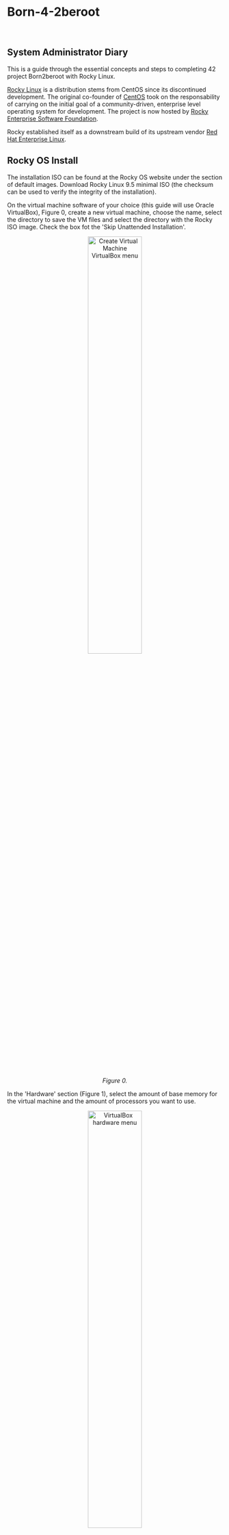 # Born-4-2beroot

<br>

## System Administrator Diary

This is a guide through the essential concepts and steps to completing 42 project Born2beroot with Rocky Linux.

<a href="https://rockylinux.org/">Rocky Linux</a> is a distribution stems from CentOS since its discontinued development. The original co-founder of <a href="https://en.wikipedia.org/wiki/CentOS">CentOS</a> took on the responsability of carrying on the initial goal of a community-driven, enterprise level operating system for development. The project is now hosted by <a href="https://www.resf.org/about">Rocky Enterprise Software Foundation</a>.

Rocky established itself as a downstream build of its upstream vendor <a href="https://en.wikipedia.org/wiki/Red_Hat_Enterprise_Linux">Red Hat Enterprise Linux</a>. 

## Rocky OS Install

The installation ISO can be found at the Rocky OS website under the section of default images. Download Rocky Linux 9.5 minimal ISO (the checksum can be used to verify the integrity of the installation).

On the virtual machine software of your choice (this guide will use Oracle VirtualBox), Figure 0, create a new virtual machine, choose the name, select the directory to save the VM files and select the directory with the Rocky ISO image. Check the box fot the 'Skip Unattended Installation'.

<p align="center">
  <img src="https://github.com/RafaelyRezende/Born-4-2beroot/blob/main/rocky_guide/02-VMsetup.png" width=50% height=50% alt="Create Virtual Machine VirtualBox menu">
</p>
<p align="center">
    <em>Figure 0.</em>
</p>

In the 'Hardware' section (Figure 1), select the amount of base memory for the virtual machine and the amount of processors you want to use. 

<p align="center">
  <img src="https://github.com/RafaelyRezende/Born-4-2beroot/blob/main/rocky_guide/03-VMsetup.png" width=50% height=50% alt="VirtualBox hardware menu">
</p>
<p align="center">
    <em>Figure 1.</em>
</p>

Next in the 'Virtual Hard Disk' shown in Figure 2, create a virtual hard disk with the amount specified in the subject <strong>(this size will change in case you choose to make the bonus)</strong>. Take some time to do the final check of the specifications for the VM and finish the creation.

<p align="center">
  <img src="https://github.com/RafaelyRezende/Born-4-2beroot/blob/main/rocky_guide/04-VMsetup.png" width=50% height=50% alt="VirtualBox Virtual Hard Disk menu">
</p>
<p align="center">
    <em>Figure 2.</em>
</p>

## Disk Partition

### Partitioning Scheme Overview

The partition scheme, as per the bonus section, must have one primary partition and an extended partition for the logical volume groups, Figure 3.

<p align="center">
  <img src="https://github.com/RafaelyRezende/Born-4-2beroot/blob/main/rocky_guide/partionsqueme.png" width=50% height=50% alt="Partition Scheme">
</p>
<p align="center">
    <em>Figure 3.</em>
</p>

The virtual machine has a set amount of primary memory (RAM) and a set amount of secondary memory (hard disk or SSD). The objective is slice the available secondary memory into different sectors that will compartimentalize different parts of the operating system. In order to achieve this goal, first the partitions must be create following a certain partition table, the extended partition must be encrypted and inside it, logical volume groups are created to support different directories of the linux filesystem.

The partitioning scheme layout standard used is the legacy Master Boot Record (MBR). This type provides wide compatibility with older systems and has a simple structure to be worked on. MBR has a set number of primary partitions that can be created, no more than 4, and can only support 2 TiB of size disk which will be more than enough for the pourposes of this project. The up to date, modern standard of partitioning scheme is GUID Partition Table (GPT) with almost every single specification having an upgrade compared to its predecessor MBR. GPT has practically an unlimited amount of partitions that can be created, it is realiable given its system of redundancy checks, it has compatibility with mordern boot firmware such as UEFI and it can manage larger systems with sizes bigger than 2 TiB. 

More information about disk partititons in <a href="https://docs.fedoraproject.org/en-US/fedora/f36/install-guide/appendixes/Disk_Partitions/">here</a> and <a href="https://en.wikipedia.org/wiki/Disk_partitioning">there</a>.

### Filesystems and Mount Point Overview

After the disk has been properly partitioned, the system is ready to have each partition formatted with a filesystem. Each pool of memory now has to be assigned a filesystem format and a mount point. Linux suppports a wide range of filesystems, each with its own particularities, characteristics and performance according to given task.

Filesystems simply structures the way data is stored, organized, accessed and managed throughout the operating system. It adds redunduncy in the form of journals or logs for the case of sudden crashes or system corruption. It keeps track of the area in which data must be stored and can be used. Also, it implements checksums to verify integrity of the system and file modifications.

This project uses the ext4 filesystem for its stabililty and performance which is enough in this case. The ext4 is flexible which make it suitable for a variety of workloads and file sizes. The current project does not require the management of large storage units, scalability is not the main goal, so the ext4 is the right fit.

Useful content around this topic and other types of filesystems <a href="https://archive.kernel.org/oldwiki/ext4.wiki.kernel.org/index.php/Ext4_Howto.html">here</a> and <a href="https://en.wikipedia.org/wiki/Ext4">there</a>.

### Logical Volume Management

Logical volume management is a device mapper framework that abstracts the physical storage devices on a linux system. Physical memory storage can now be virtualized in virtual block devices, this make possible for the logical volumes to absorb new physical devices to enlarge the systems size or shrink it dynamically.

The layered architecture of the LVM is composed by the physical volume which is the base layer, normally an entire partition. The volume group is the central pool of storage composed of one or more physical volumes, this layer acts a container for the physical volumes. The logical volume is the abstraction created for the operating system to use. The logical volume is a standard block device in the perspective of the OS where mount points can be assigned and formatted with specific file system.

More information on <a href="https://docs.redhat.com/en/documentation/red_hat_enterprise_linux/9/html/configuring_and_managing_logical_volumes/overview-of-logical-volume-management_configuring-and-managing-logical-volumes#lvm-architecture_overview-of-logical-volume-management">here</a> and <a href="https://en.wikipedia.org/wiki/Device_mapper">there</a>.

### Disk Setup

At the start up installation menu (Figure 4), press <i>TAB</i>, type <code>inst.text</code> and press enter. Next, select the text mode and go into the anaconda prompt by pressing <i>alt+tab</i>. 

<p align="center">
  <img src="https://github.com/RafaelyRezende/Born-4-2beroot/blob/main/rocky_guide/rocky_install01.png" width=50% height=50% alt="Installation menu">
</p>
<p align="center">
    <em>Figure 4.</em>
</p>

At the anaconda prompt, use the fdisk command utility to write on the /dev/sda disk (Figure 5).

<p align="center">
  <img src="https://github.com/RafaelyRezende/Born-4-2beroot/blob/main/rocky_guide/rocky_install04.png" width=50% height=50% alt="Anaconda prompt">
</p>
<p align="center">
    <em>Figure 5.</em>
</p>

Inside the fdisk program, type m for the help menu. Afterwards, type n to create a new partition, select it as a primary partition and set the last sector to be +500M as shown in Figure 6. Leave the <i>Partition number</i> as the default, as well as, the first sector. 

<p align="center">
  <img src="https://github.com/RafaelyRezende/Born-4-2beroot/blob/main/rocky_guide/rocky_install05.png" width=50% height=50% alt="Create primary partition">
</p>
<p align="center">
    <em>Figure 6.</em>
</p>

After creating the primary partition where the /boot mount point will live, add another partition, only this time select it as an extended partition.The fdisk program creates a second partition named sda2 of type 'Extended' with all the remaining space available on disk. Create yet another partition with the n command, with all the space allocated to the extended partition sda2, fdisk will add a logical partition, leave again all the fields as the default. Type w to update the partition table. Follow the mentioned steps and check if the process is similar to Figure 7.

<p align="center">
  <img src="https://github.com/RafaelyRezende/Born-4-2beroot/blob/main/rocky_guide/rocky_install07.png" width=50% height=50% alt="Installation menu">
</p>
<p align="center">
    <em>Figure 7.</em>
</p>

The sda5 partition needs to be encrypted and for this action use the following command on the anaconda prompt:

<code>cryptsetup -y -v --type luks1 luksFormat /dev/sda5</code>

The command above basically sets the desired type of encryption, luks1 or luks2, on top of the of the sda5 partition. By encrypting the entire partition, the part of the system where potentially critical information is stored will be safe.

With the partition encrypted, in order to add the logical volume manager (LVM) groups it is necessary to open the partition first. This can be achieved with the following command:

<code>cryptsetup open /dev/sda5 sda5_crypt</code>

Now, the extended partition can be managed to have any logical groups needed. First, create the physical volume in which the logical volumes will reside with the command:

<code>pvcreate /dev/mapper/sda5_crypt</code>. 

Afterwards, create the volume group which the logical volumes will be a part of on top of the newly created physical volume mapper. Use the command:

<code>vgcreate LVMGroup /dev/mapper/sda5_crypt</code>.

Finally, create all the necessary logical volumes that belong to the LVMGroup. Use the <i>lvcreate</i> command to achieve this goal. The size can be set with the '-L' flag, and the name of the logical volume with the '-n' flag. For example:

<code>lvcreate -L 10G -n root LVMGroup</code>

Repeat this step for all the logical volumes, <strong>do this in the order as per the subject</strong>. Check if the partition is similar to Figure 8 with the <code>lsblk</code> command.

<p align="center">
  <img src="https://github.com/RafaelyRezende/Born-4-2beroot/blob/main/rocky_guide/rocky_install09.png" width=50% height=50% alt="Final partition table">
</p>
<p align="center">
    <em>Figure 8.</em>
</p>

When all these steps are completed, type <strong>reboot</strong> in the command prompt and enter the guided installation wizard. In the 'Installation Summary' menu, under 'System' select the 'Installation Destination'. Select the checkbox of the manual installation and hit 'Done', this will redirect to the 'Manual Partitioning' menu. If you did every step the correct way, there will be a 'Unknown' header in the 'New Rocky Linux 9.5 Installation' as depicted in Figure 9. Open the header to find the sda1 and sda5 encrypted partition, open the sda5 partition with the password.

<p align="center">
  <img src="https://github.com/RafaelyRezende/Born-4-2beroot/blob/main/rocky_guide/rocky_install10.png" width=50% height=50% alt="Graphical installation">
</p>
<p align="center">
    <em>Figure 9.</em>
</p>

Now all the logical volumes and primary partition can be reformated and mounted properly. Select a logical volume, check the 'Reformat' checkbox, edit the 'Mount Point' field and select a filesystem type in the 'File System' field. Press the 'Update Settings' to update the information and repeat for all the logical volumes. The figure below is an example of what to expect:

<p align="center">
  <img src="https://github.com/RafaelyRezende/Born-4-2beroot/blob/main/rocky_guide/rocky_install11.png" width=50% height=50% alt="Installation menu">
</p>
<p align="center">
    <em>Figure 10.</em>
</p>

NOTE: the swap volume has a unique filesystem type.

Create a user <strong>without</strong> administrative powers (this will be set up inside the server) and create a root password for the super user. Begin installation.

## Inside The Machine

After the final reboot of the installation, decrypt the disk and enter the user login and password to access the server. At this stage, a serie of actions must be completed to make the server secure and operational with different types of services. A list of the objectives is shown below:

>  <ol>
>    <li>Set up SSH service</li>
>    <li>Change hostname</li>
>    <li>Create groups and users</li>
>    <li>Implement secure password policy</li>
>    <li>Set up sudo rules</li>
>    <li>Create bash script</li>
>    <li>Set up lighttpd service</li>
>    <li>Set up mariadb service</li>
>    <li>Set up WordPress website</li>
>    <li>Set up additional service</li>
>  </ol>

Before the set up and configuration of the server, some topics will be introduced for better understand and utility in the evaluation of the project.

### SELinux

Security-Enhanced Linux is a security layer built mixed with the kernel in some GNU/Linux distributions for, you guessed, enhanced security over sensitive data and processes. It was developed in a joint colaboration between linux developers and the National Security Agency (NSA). The feature allows administrators to have advanced and fine granied control over the access and permissions of the system.

It uses <a href="https://en.wikipedia.org/wiki/Mandatory_access_control">Mandatory Access Control</a> (MAC) security policies, a set of rules for deciding what can and can not be accessed, to enforce the policy of entry of allowed users, permissions, services connectivity and more. In a situation where a subject, term used to categorized applications or processess, makes a request to access an object, for example a file or a directory, SELinux guarantee such subject has the permission to modify, read or write such object by checking the <a href="https://docs.redhat.com/en/documentation/red_hat_enterprise_linux/7/html/selinux_users_and_administrators_guide/sect-security-enhanced_linux-introduction-selinux_architecture">access vector cache</a> (AVC). The said permissions context are loaded into a cache at boot time.

SELinux can run in three different modes of operation. The default is the enforcing mode, the recommended mode, where the policies apllied follow the labels loaded in cache. Verify the status of SELinux with the command:

<code>getenforce</code>

If the status of SELinux needs to be modified temporarily the following command can be used to set it to different modes of operation, more on <a href="https://www.thegeeksearch.com/how-to-use-setenforce-command-to-change-selinux-modes/">here</a>:

<code>setenforce</code>

### SSH



### Users and Groups

This is one of the core requirements for being a system administrator. The operations of create, remove and edit users and groups are essential in managing a server. Start by adding a new user to the server, this can be acomplished by running:

<code>useradd -u 4242 -d /home/username -m username</code>

Some useful flags are the -u flag to set an specific user ID number, the -d flag sets the path of the home directory for the new user (in case the default directory is not desirable) and -m creates the home directory. NOTE: if you want to set up default files/directories inside the user's home directory when creating a new user, add the necessary files in the <i>/etc/skel</i> directory.

Together with the username of an user, a password needs to be set in place for the user to access the server. This can be achieved with the command:

<code>passwd username</code>

In case the administrator need to delete an user from the server, run the command:

<code>userdel username</code>

By default, this command does not remove the user's home directory, if it is necessary to delete the user's information, together with its directories and files use the -r flag.

Create groups with the following command:

<code>groupadd groupname</code>

View all listed groups and the users inside any specific group in the server by inspecting the <i>/etc/group</i> directory.

<code>cat /etc/group</code>

Add a user to a spcific group with the usermod command utility. This command can do a variety of tasks related to groups and users, if a username have to be changed it is done via usermod. Explore the functionalities of usermod in the <a href="https://www.man7.org/linux/man-pages/man8/usermod.8.html">manual</a> or <a href="https://www.itzgeek.com/how-tos/linux/how-to-modify-user-accounts-in-linux-using-usermod-command.html">here</a>.

<code>usermod -a -G groupname username</code>

The -a flag stands for append and the -G flag tells the usermod command to edit groups.

## Manage sudo access commands

<code>visudo</code> command opens the /etc/sudoers file in our system where you can edit for specific permissions and configuration.

## Hostname

<code>hostnamectl <newhostname></code>
